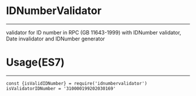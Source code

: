 # IDNumberValidator
---
validator for ID number in RPC (GB 11643-1999) with IDNumber validator, Date invalidator and IDNumber generator

# Usage(ES7)
---
```
const {isValidIDNumber} = require('idnumbervalidator')
isValidatorIDNumber = '310000199202030169'
```
